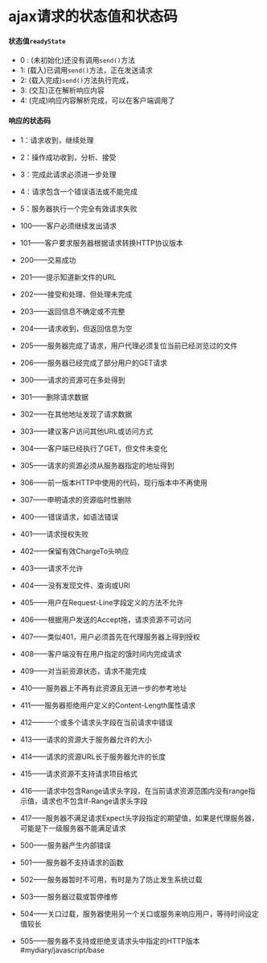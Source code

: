 # ajax请求的状态值和状态码
#### 状态值`readyState`
* 0 :  (未初始化)还没有调用`send()`方法
* 1:  (载入)已调用`send()`方法，正在发送请求
* 2:  (载入完成)`send()`方法执行完成，
* 3:  (交互)正在解析响应内容
* 4:   (完成)响应内容解析完成，可以在客户端调用了

#### 响应的状态码

* 1：请求收到，继续处理
* 2：操作成功收到，分析、接受
* 3：完成此请求必须进一步处理
* 4：请求包含一个错误语法或不能完成
* 5：服务器执行一个完全有效请求失败

* 100——客户必须继续发出请求
* 101——客户要求服务器根据请求转换HTTP协议版本
* 200——交易成功
* 201——提示知道新文件的URL
* 202——接受和处理、但处理未完成
* 203——返回信息不确定或不完整
* 204——请求收到，但返回信息为空
* 205——服务器完成了请求，用户代理必须复位当前已经浏览过的文件
* 206——服务器已经完成了部分用户的GET请求
* 300——请求的资源可在多处得到
* 301——删除请求数据
* 302——在其他地址发现了请求数据
* 303——建议客户访问其他URL或访问方式
* 304——客户端已经执行了GET，但文件未变化
* 305——请求的资源必须从服务器指定的地址得到
* 306——前一版本HTTP中使用的代码，现行版本中不再使用
* 307——申明请求的资源临时性删除
* 400——错误请求，如语法错误
* 401——请求授权失败
* 402——保留有效ChargeTo头响应
* 403——请求不允许
* 404——没有发现文件、查询或URl
* 405——用户在Request-Line字段定义的方法不允许
* 406——根据用户发送的Accept拖，请求资源不可访问
* 407——类似401，用户必须首先在代理服务器上得到授权
* 408——客户端没有在用户指定的饿时间内完成请求
* 409——对当前资源状态，请求不能完成
* 410——服务器上不再有此资源且无进一步的参考地址
* 411——服务器拒绝用户定义的Content-Length属性请求
* 412——一个或多个请求头字段在当前请求中错误
* 413——请求的资源大于服务器允许的大小
* 414——请求的资源URL长于服务器允许的长度
* 415——请求资源不支持请求项目格式
* 416——请求中包含Range请求头字段，在当前请求资源范围内没有range指示值，请求也不包含If-Range请求头字段
* 417——服务器不满足请求Expect头字段指定的期望值，如果是代理服务器，可能是下一级服务器不能满足请求
* 500——服务器产生内部错误
* 501——服务器不支持请求的函数
* 502——服务器暂时不可用，有时是为了防止发生系统过载
* 503——服务器过载或暂停维修
* 504——关口过载，服务器使用另一个关口或服务来响应用户，等待时间设定值较长
* 505——服务器不支持或拒绝支请求头中指定的HTTP版本
#mydiary/javascript/base
